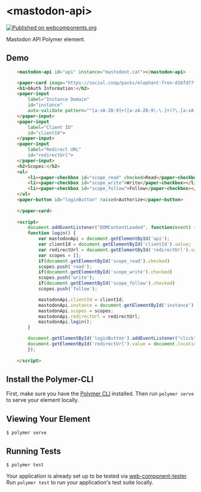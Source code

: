 # \<mastodon-api\>

[![Published on webcomponents.org](https://img.shields.io/badge/webcomponents.org-published-blue.svg)](https://www.webcomponents.org/element/bgta/mastodont-api)

Mastodon API Polymer element.

## Demo

<!--
```
<custom-element-demo>
  <template>
    <link rel="import" href="my-element.html">
    <link rel="import" href="../other-element/other-element.html">
    <link rel="import" href="../iron-demo-helpers/demo-pages-shared-styles.html">
    <link rel="import" href="../iron-demo-helpers/demo-snippet.html">
    <link rel="import" href="../paper-card/paper-card.html">
    <link rel="import" href="../paper-checkbox/paper-checkbox.html">
    <link rel="import" href="../paper-input/paper-input.html">
    <link rel="import" href="../paper-button/paper-button.html">
    <link rel="import" href="mastodon-api.html">
    <next-code-block></next-code-block>
  </template>
</custom-element-demo>
```
-->
```html
    <mastodon-api id="api" instance="mastodont.cat"></mastodon-api>

    <paper-card image="https://social.coop/packs/elephant-fren-d16fd77f9a9387e7d146b5f9d4dc1e7f.png">
    <h1>OAuth Information:</h2>
    <paper-input 
        label="Instance Domain" 
        id="instance"
        auto-validate pattern="^[a-zA-Z0-9]+([a-zA-Z0-9\-\.]+)?\.[a-zA-Z]{2,10}$" error-message="Please, fill a mastodon domain only">
    </paper-input>
    <paper-input 
        label="Client ID" 
        id="clientId">
    </paper-input>
    <paper-input 
        label="Redirect URL" 
        id="redirectUrl">
    </paper-input>
    <h2>Scopes:</h2>
    <ul>
        <li><paper-checkbox id="scope_read" checked>Read</paper-checkbox></li>
        <li><paper-checkbox id="scope_write">Write</paper-checkbox></li>
        <li><paper-checkbox id="scope_follow">Follow</paper-checkbox></li>
    </ul>
    <paper-button id="loginButton" raised>Authorize</paper-button>
    
    </paper-card>
    
    <script>
        document.addEventListener("DOMContentLoaded", function(event) { 
        function login() {
            var mastodonApi = document.getElementById('api');
            var clientId = document.getElementById('clientId').value;
            var redirectUrl = document.getElementById('redirectUrl').value;
            var scopes = [];
            if(document.getElementById('scope_read').checked)
            scopes.push('read');
            if(document.getElementById('scope_write').checked)
            scopes.push('write');
            if(document.getElementById('scope_follow').checked)
            scopes.push('follow');

            mastodonApi.clientId = clientId;
            mastodonApi.instance = document.getElementById('instance').value;
            mastodonApi.scopes = scopes;
            mastodonApi.redirectUrl = redirectUrl;
            mastodonApi.login();
        }

        document.getElementById('loginButton').addEventListener("click", login);
        document.getElementById('redirectUrl').value = document.location;
        });
        
    </script>
```

## Install the Polymer-CLI

First, make sure you have the [Polymer CLI](https://www.npmjs.com/package/polymer-cli) installed. Then run `polymer serve` to serve your element locally.

## Viewing Your Element

```
$ polymer serve
```

## Running Tests

```
$ polymer test
```

Your application is already set up to be tested via [web-component-tester](https://github.com/Polymer/web-component-tester). Run `polymer test` to run your application's test suite locally.

